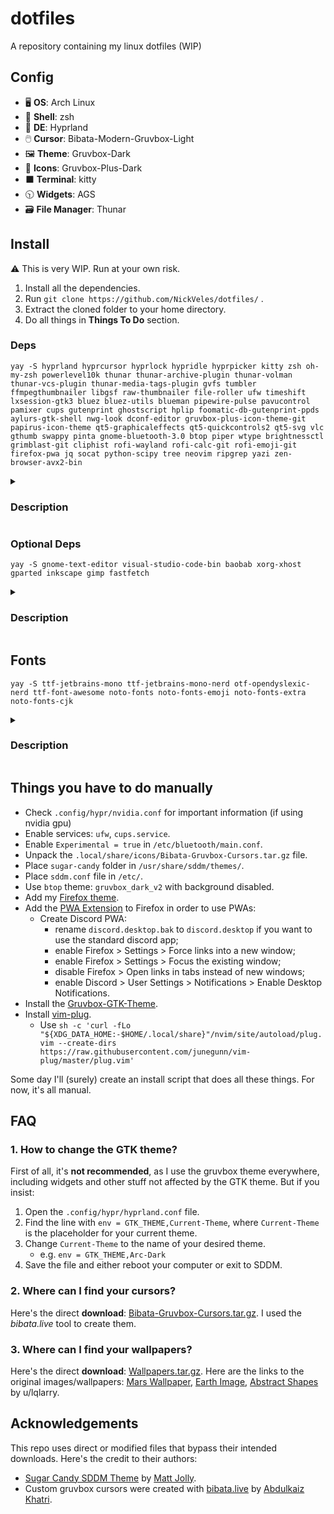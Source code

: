 # dotfiles
A repository containing my linux dotfiles (WIP)


## Config
- 🖥️ **OS**: Arch Linux
- 🐚 **Shell**: zsh
- 🎨 **DE**: Hyprland
- 🖱️ **Cursor**: Bibata-Modern-Gruvbox-Light
- 🖼️ **Theme**: Gruvbox-Dark
- 📁 **Icons**: Gruvbox-Plus-Dark
- ⬛ **Terminal**: kitty
- 🕥 **Widgets**: AGS
- 🗃️ **File Manager**: Thunar


## Install

⚠ This is very WIP. Run at your own risk.

1. Install all the dependencies.
2. Run `git clone https://github.com/NickVeles/dotfiles/` .
3. Extract the cloned folder to your home directory.
4. Do all things in **Things To Do** section.

### Deps
```
yay -S hyprland hyprcursor hyprlock hypridle hyprpicker kitty zsh oh-my-zsh powerlevel10k thunar thunar-archive-plugin thunar-volman thunar-vcs-plugin thunar-media-tags-plugin gvfs tumbler ffmpegthumbnailer libgsf raw-thumbnailer file-roller ufw timeshift lxsession-gtk3 bluez bluez-utils blueman pipewire-pulse pavucontrol pamixer cups gutenprint ghostscript hplip foomatic-db-gutenprint-ppds aylurs-gtk-shell nwg-look dconf-editor gruvbox-plus-icon-theme-git papirus-icon-theme qt5-graphicaleffects qt5-quickcontrols2 qt5-svg vlc gthumb swappy pinta gnome-bluetooth-3.0 btop piper wtype brightnessctl grimblast-git cliphist rofi-wayland rofi-calc-git rofi-emoji-git firefox-pwa jq socat python-scipy tree neovim ripgrep yazi zen-browser-avx2-bin
```

<details>
  <summary><h3>Description</h3></summary>

  This software is required by the config.
  
  #### Window Management
  - `hyprland` - window manager
    - `hyprcursor` - cursor for Hyprland
    - `hyprlock` - lock screen for Hyprland
    - `hypridle` - idle state manager for Hyprland
    - `hyprpicker` - color picker for Hyprland
  
  #### Terminal & Shell
  - `kitty` - terminal
  - `zsh` - shell
    - `oh-my-zsh` - zsh tool
    - `powerlevel10k` - zsh theme
  - `tree` - directory tree
  
  #### File Management
  - `thunar` - file explorer
    - `thunar-archive-plugin` - archive plugin for Thunar
    - `thunar-volman` - removable devices control plugin for Thunar
    - `thunar-vcs-plugin` - GIT actions plugin for Thunar
    - `thunar-media-tags-plugin` - detailed information about media files for Thunar
    - `gvfs` - sidebar addon for Thunar
    - `tumbler` - thumbnail generator for Thunar
      - `ffmpegthumbnailer` - video addon for Tumbler
      - `libgsf` - open document extension addon for Tumbler
      - `raw-thumbnailer` - raw file addon for Tumbler
  - `file-roller` - archive tool
  - `yazi` - terminal file explorer
  - `neovim` - in-terminal text editor
    - `ripgrep` - telescope plugin dependency
  
  #### System Tools & Utilities
  - `ufw` - firewall
  - `timeshift` - system backup manager
  - `lxsession-gtk3` - authentication agent for polkit
  
  #### Networking & Bluetooth
  - `bluez` - bluetooth
  - `bluez-utils` - bluetooth
  - `blueman` - bluetooth GUI
  
  #### Audio Management
  - `pipewire-pulse` - for pavucontrol
  - `pavucontrol` - sound control
  - `pamixer` - terminal sound control
  
  #### Printing
  - `cups` - printing system
  - `gutenprint` - printing tool
  - `ghostscript` - printing dep
  - `hplip` - HP printer drivers (optional)
  - `foomatic-db-gutenprint-ppds` - drivers for printing
  
  #### GUI Customization & Themes
  - `gnome-bluetooth-3.0` - AGS dependency
  - `aylurs-gtk-shell` - widgets + bar / status bar and widgets (WIP)
  - `nwg-look` - gtk theme editor
  - `dconf-editor` - theme editor
  - `gruvbox-plus-icon-theme-git` - main icons
  - `papirus-icon-theme` - backup icons
  - `qt5-graphicaleffects` - sddm theme dep
  - `qt5-quickcontrols2` - sddm theme dep
  - `qt5-svg` - sddm theme dep
  
  #### Media & Graphics
  - `vlc` - media player
  - `gthumb` - image viewer/editor
  - `swappy` - draw on screenshots
  - `pinta` - paint-like image editor
  
  #### System Enhancements
  - `btop` - task manager
  - `piper` - mouse control / mouse config tool
  - `wtype` - keyboard simulator
  - `brightnessctl` - brightness control
  
  #### Screenshotting
  - `grimblast-git` - screenshotting
  
  #### Launcher
  - `rofi-wayland` - launcher
    - `rofi-calc-git` - calc plugin for rofi
    - `rofi-emoji-git` - emoji plugin for rofi
    - `cliphist` - clipboard plugin for rofi
  
  #### Web
  - `zen-browser-avx2-bin` - optimized firefox-based browser
  - `firefox-pwa` - progressive web apps (used with the [PWA Addon](https://addons.mozilla.org/en-US/firefox/addon/pwas-for-firefox/))
  
  #### Miscellaneous
  - `jq` - jquery
  - `socat` - reading sockets
  - `python-scipy` - gruvboxize requirement
</details>

### Optional Deps
```
yay -S gnome-text-editor visual-studio-code-bin baobab xorg-xhost gparted inkscape gimp fastfetch
```

<details>
  <summary><h3>Description</h3></summary>
  
  This software is not required anywhere in the config.

  - `gnome-text-editor` - simple text editor
  - `visual-studio-code-bin` - main code editor
  - `baobab` - disk visualization
  - `xorg-xhost` - server access control (needed for gparted)
  - `gparted` - disk management
  - `inkscape` - SVG editor
  - `gimp` - raster graphics editor
  - `fastfetch` - system information tool
</details>

## Fonts

```
yay -S ttf-jetbrains-mono ttf-jetbrains-mono-nerd otf-opendyslexic-nerd ttf-font-awesome noto-fonts noto-fonts-emoji noto-fonts-extra noto-fonts-cjk
```

<details>
  <summary><h3>Description</h3></summary>
  
  - `ttf-jetbrains-mono` - UI font
  - `ttf-jetbrains-mono-nerd` - UI font
  - `otf-opendyslexic-nerd` - [link](https://opendyslexic.org/)
  - `ttf-font-awesome`
  - `noto-fonts` - Main font for everything
  - `noto-fonts-emoji` - Emoji font
  - `noto-fonts-extra` - Additional formatting options for main font
  - `noto-fonts-cjk` - chinese/japanese/korean
</details>


## Things you have to do manually
- Check `.config/hypr/nvidia.conf` for important information (if using nvidia gpu)
- Enable services: `ufw`, `cups.service`.
- Enable `Experimental = true` in `/etc/bluetooth/main.conf`.
- Unpack the `.local/share/icons/Bibata-Gruvbox-Cursors.tar.gz` file.
- Place `sugar-candy` folder in `/usr/share/sddm/themes/`.
- Place `sddm.conf` file in `/etc/`.
- Use `btop` theme: `gruvbox_dark_v2` with background disabled.
- Add my [Firefox theme](https://addons.mozilla.org/en-US/firefox/addon/gruvbox-dark-theme-shapes/).
- Add the [PWA Extension](https://unhook.app/) to Firefox in order to use PWAs:
  - Create Discord PWA:
    - rename `discord.desktop.bak` to `discord.desktop` if you want to use the standard discord app;
    - enable Firefox > Settings > Force links into a new window;
    - enable Firefox > Settings > Focus the existing window;
    - disable Firefox > Open links in tabs instead of new windows;
    - enable Discord > User Settings > Notifications > Enable Desktop Notifications.
- Install the [Gruvbox-GTK-Theme](https://github.com/Fausto-Korpsvart/Gruvbox-GTK-Theme).
- Install [vim-plug](https://github.com/junegunn/vim-plug).
  - Use `sh -c 'curl -fLo "${XDG_DATA_HOME:-$HOME/.local/share}"/nvim/site/autoload/plug.vim --create-dirs https://raw.githubusercontent.com/junegunn/vim-plug/master/plug.vim'`

Some day I'll (surely) create an install script that does all these things. For now, it's all manual.


## FAQ

### 1. How to change the GTK theme?
First of all, it's **not recommended**, as I use the gruvbox theme everywhere, including widgets and other stuff not affected by the GTK theme. But if you insist:

1. Open the `.config/hypr/hyprland.conf` file.
2. Find the line with `env = GTK_THEME,Current-Theme`, where `Current-Theme` is the placeholder for your current theme.
3. Change `Current-Theme` to the name of your desired theme.
    - e.g. `env = GTK_THEME,Arc-Dark`
4. Save the file and either reboot your computer or exit to SDDM.

### 2. Where can I find your cursors?
Here's the direct **download**: [Bibata-Gruvbox-Cursors.tar.gz](https://github.com/NickVeles/dotfiles/raw/main/.local/share/icons/Bibata-Gruvbox-Cursors.tar.gz). I used the *bibata.live* tool to create them.

### 3. Where can I find your wallpapers?
Here's the direct **download**: [Wallpapers.tar.gz](https://github.com/NickVeles/dotfiles/raw/main/Pictures/Wallpapers/Wallpapers.tar.gz). Here are the links to the original images/wallpapers: [Mars Wallpaper](https://www.pixel4k.com/planet-mars-4k-8k-2212.html), [Earth Image](https://assets.science.nasa.gov/content/dam/science/esd/eo/content-feature/nightlights/images/media/BlackMarble_2016_Americas_composite.png), [Abstract Shapes](https://www.reddit.com/r/wallpapers/comments/10d98fw/gruvbox_abstract_shapes_7680x4320/) by u/lqlarry.


## Acknowledgements
This repo uses direct or modified files that bypass their intended downloads. Here's the credit to their authors:
- [Sugar Candy SDDM Theme](https://github.com/Kangie/sddm-sugar-candy) by [Matt Jolly](https://github.com/Kangie/).
- Custom gruvbox cursors were created with [bibata.live](https://www.bibata.live/studio) by [Abdulkaiz Khatri](https://github.com/ful1e5).

